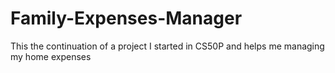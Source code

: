 # Family-Expenses-Manager
This the continuation of a project I started in CS50P and helps me managing my home expenses
